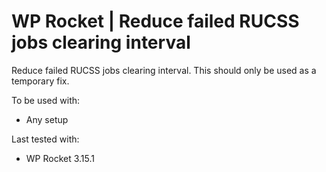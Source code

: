 # WP Rocket | Reduce failed RUCSS jobs clearing interval

Reduce failed RUCSS jobs clearing interval. This should only be used as a temporary fix.

To be used with:
* Any setup

Last tested with:
* WP Rocket 3.15.1
